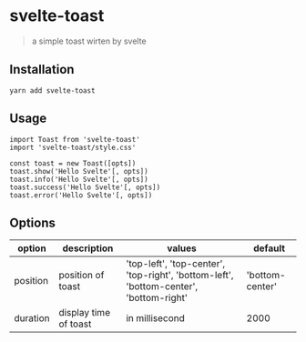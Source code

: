 svelte-toast
============
> a simple toast wirten by svelte

Installation
------------

```
yarn add svelte-toast
```

Usage
-----

```
import Toast from 'svelte-toast'
import 'svelte-toast/style.css'

const toast = new Toast([opts])
toast.show('Hello Svelte'[, opts])
toast.info('Hello Svelte'[, opts])
toast.success('Hello Svelte'[, opts])
toast.error('Hello Svelte'[, opts])
```

Options
-------

option | description | values | default
------ | ----------- | ------ | -------
position | position of toast | 'top-left', 'top-center', 'top-right', 'bottom-left', 'bottom-center', 'bottom-right' | 'bottom-center'
duration | display time of toast | in millisecond | 2000